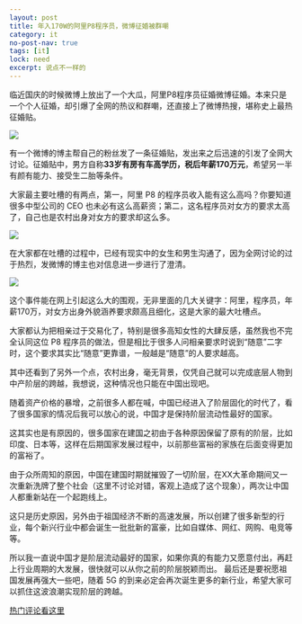 ```yaml
---
layout: post
title: 年入170W的阿里P8程序员，微博征婚被群嘲
category: it
no-post-nav: true
tags: [it]
lock: need
excerpt: 说点不一样的
---
```


临近国庆的时候微博上放出了一个大瓜，阿里P8程序员征婚微博征婚。本来只是一个个人征婚，却引爆了全网的热议和群嘲，还直接上了微博热搜，堪称史上最热征婚贴。

![](http://favorites.ren/assets/images/2019/it/zhenhun01.jpeg)

有一个微博的博主帮自己的粉丝发了一条征婚贴，发出来之后迅速的引发了全网大讨论。征婚贴中，男方自称**33岁有房有车高学历，税后年薪170万元**，希望另一半有颜有能力、接受生二胎等条件。

大家最主要吐槽的有两点，第一，阿里 P8 的程序员收入能有这么高吗？你要知道很多中型公司的 CEO 也未必有这么高薪资；第二，这名程序员对女方的要求太高了，自己也是农村出身对女方的要求却这么多。

![](http://favorites.ren/assets/images/2019/it/zhenhun02.jpeg)

在大家都在吐槽的过程中，已经有现实中的女生和男生沟通了，因为全网讨论的过于热烈，发微博的博主也对信息进一步进行了澄清。

![](http://favorites.ren/assets/images/2019/it/zhenhun03.jpeg)

这个事件能在网上引起这么大的围观，无非里面的几大关键字：阿里，程序员，年薪170万，对女方出身外貌涵养要求颇高且细化，这是大家的最大吐槽点。

大家都认为把相亲过于交易化了，特别是很多高知女性的大肆反感，虽然我也不完全认同这位 P8 程序员的做法，但是相比于很多人问相亲要求时说到“随意”二字时，这个要求其实比“随意”更靠谱，一般越是“随意”的人要求越高。

其中还看到了另外一个点，农村出身，毫无背景，仅凭自己就可以完成底层人物到中产阶层的跨越，我想说，这种情况也只能在中国出现吧。

随着资产价格的暴增，之前很多人都在喊，中国已经进入了阶层固化的时代了，看了很多国家的情况后我可以放心的说，中国才是保持阶层流动性最好的国家。

这其实也是有原因的，很多国家在建国之初由于各种原因保留了原有的阶层，比如印度、日本等，这样在后期国家发展过程中，以前那些富裕的家族在后面变得更加的富裕了。

由于众所周知的原因，中国在建国时期就摧毁了一切阶层，在XX大革命期间又一次重新洗牌了整个社会（这里不讨论对错，客观上造成了这个现象），两次让中国人都重新站在一个起跑线上。

这只是历史原因，另外由于祖国经济不断的高速发展，所以创建了很多新型的行业，每个新兴行业中都会诞生一批批新的富豪，比如自媒体、网红、网购、电竞等等。

所以我一直说中国才是阶层流动最好的国家，如果你真的有能力又愿意付出，再赶上行业周期的大发展，很快就可以从你之前的阶层脱颖而出。
最后还是要祝愿祖国发展再强大一些吧，随着 5G 的到来必定会再次诞生更多的新行业，希望大家可以抓住这波浪潮实现阶层的跨越。

[热门评论看这里](https://mp.weixin.qq.com/s/qY40OVVYOCoVElIecfoU0w)
